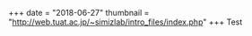 +++
date = "2018-06-27"
thumbnail = "http://web.tuat.ac.jp/~simizlab/intro_files/index.php"
+++
Test
<!--more-->

